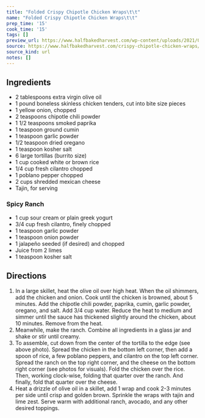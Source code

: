 ```yaml
---
title: "Folded Crispy Chipotle Chicken Wraps\t\t"
name: "Folded Crispy Chipotle Chicken Wraps\t\t"
prep_time: '15'
cook_time: '15'
tags: []
preview_url: https://www.halfbakedharvest.com/wp-content/uploads/2021/04/Folded-Crispy-Chipotle-Chicken-Wraps-1-500x500.jpg
source: https://www.halfbakedharvest.com/crispy-chipotle-chicken-wraps/
source_kind: url
notes: []
---
```


## Ingredients
- 2 tablespoons extra virgin olive oil
- 1 pound boneless skinless chicken tenders, cut into bite size pieces
- 1  yellow onion, chopped
- 2 teaspoons chipotle chili powder
- 1 1/2 teaspoons smoked paprika
- 1 teaspoon ground cumin
- 1 teaspoon garlic powder
- 1/2 teaspoon dried oregano
- 1 teaspoon kosher salt
- 6  large tortillas (burrito size)
- 1 cup cooked white or brown rice
- 1/4 cup fresh cilantro chopped
- 1  poblano pepper chopped
- 2 cups shredded mexican cheese
- Tajin, for serving

### Spicy Ranch
- 1 cup sour cream or plain greek yogurt
- 3/4 cup fresh cilantro, finely chopped
- 1 teaspoon garlic powder
- 1 teaspoon onion powder
- 1  jalapeño seeded (if desired) and chopped
- Juice from 2 limes
- 1 teaspoon kosher salt


## Directions
1. In a large skillet, heat the olive oil over high heat. When the oil shimmers, add the chicken and onion. Cook until the chicken is browned, about 5 minutes. Add the chipotle chili powder, paprika, cumin, garlic powder, oregano, and salt. Add 3/4 cup water. Reduce the heat to medium and simmer until the sauce has thickened slightly around the chicken, about 10 minutes. Remove from the heat.
2. Meanwhile, make the ranch. Combine all ingredients in a glass jar and shake or stir until creamy.
3. To assemble, cut down from the center of the tortilla to the edge (see above photo). Spread the chicken in the bottom left corner, then add a spoon of rice, a few poblano peppers, and cilantro on the top left corner. Spread the ranch on the top right corner, and the cheese on the bottom right corner (see photos for visuals). Fold the chicken over the rice. Then, working clock-wise, folding that quarter over the ranch. And finally, fold that quarter over the cheese.
4. Heat a drizzle of olive oil in a skillet, add 1 wrap and cook 2-3 minutes per side until crisp and golden brown. Sprinkle the wraps with tajin and lime zest. Serve warm with additional ranch, avocado, and any other desired toppings.
